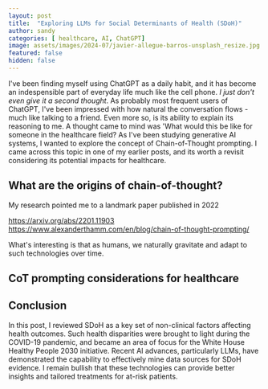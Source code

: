 ```yaml
---
layout: post
title:  "Exploring LLMs for Social Determinants of Health (SDoH)"
author: sandy
categories: [ healthcare, AI, ChatGPT]
image: assets/images/2024-07/javier-allegue-barros-unsplash_resize.jpg
featured: false
hidden: false
---
```


I've been finding myself using ChatGPT as a daily habit, and it has become an indespensible part of everyday life much like the cell phone.  *I just don't even give it a second thought*.  As probably most frequent users of ChatGPT, I've been impressed with how natural the conversation flows - much like talking to a friend.  Even more so, is its ability to explain its reasoning to me.  A thought came to mind was 'What would this be like for someone in the healthcare field?  As I've been studying generative AI systems, I wanted to explore the concept of Chain-of-Thought prompting.  I came across this topic in one of my earlier posts, and its worth a revisit considering its potential impacts for healthcare.

## What are the origins of chain-of-thought? 
My research pointed me to a landmark paper published in 2022 

https://arxiv.org/abs/2201.11903
https://www.alexanderthamm.com/en/blog/chain-of-thought-prompting/

What's interesting is that as humans, we naturally gravitate and adapt to such technologies over time. 

## CoT prompting considerations for healthcare

## Conclusion
In this post, I reviewed SDoH as a key set of non-clinical factors affecting health outcomes.  Such health disparities were brought to light during the COVID-19 pandemic, and became an area of focus for the White House Healthy People 2030 initiative.  Recent AI advances, particularly LLMs, have demonstrated the capability to effectively mine data sources for SDoH evidence.  I remain bullish that these technologies can provide better insights and tailored treatments for at-risk patients.